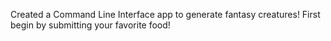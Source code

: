 Created a Command Line Interface app to generate fantasy creatures! First begin by submitting your favorite food!
